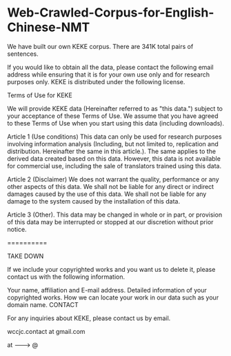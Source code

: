# Web-Crawled-Corpus-for-English-Chinese-NMT

We have built our own KEKE corpus. There are 341K total pairs of sentences.

If you would like to obtain all the data, please contact the following email address while ensuring that it is for your own use only and for research purposes only.
KEKE is distributed under the following license.

Terms of Use for KEKE

We will provide KEKE data (Hereinafter referred to as "this data.") subject to your acceptance of these Terms of Use. We assume that you have agreed to these Terms of Use when you start using this data (including downloads).

Article 1 (Use conditions) This data can only be used for research purposes involving information analysis (Including, but not limited to, replication and distribution. Hereinafter the same in this article.). The same applies to the derived data created based on this data. However, this data is not available for commercial use, including the sale of translators trained using this data.

Article 2 (Disclaimer) We does not warrant the quality, performance or any other aspects of this data. We shall not be liable for any direct or indirect damages caused by the use of this data. We shall not be liable for any damage to the system caused by the installation of this data.

Article 3 (Other). This data may be changed in whole or in part, or provision of this data may be interrupted or stopped at our discretion without prior notice.

==========

TAKE DOWN

If we include your copyrighted works and you want us to delete it, please contact us with the following information.

Your name, affiliation and E-mail address.
Detailed information of your copyrighted works.
How we can locate your work in our data such as your domain name.
CONTACT

For any inquiries about KEKE, please contact us by email.

wccjc.contact at gmail.com

at ---> @
